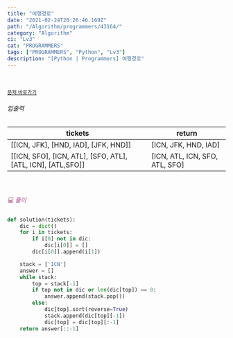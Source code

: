 ```yaml
---
title: "여행경로"
date: "2021-02-24T20:26:46.169Z"
path: "/Algorithm/programmers/43164/"
category: "Algorithm"
ci: "Lv3"
cat: "PROGRAMMERS"
tags: ["PROGRAMMERS", "Python", "Lv3"]
description: "[Python | Programmers] 여행경로"
---
```


<br />

<a href="https://programmers.co.kr/learn/courses/30/lessons/43164"><small>문제 바로가기</small></a>

###### 입출력

| tickets                                                     | return                         |
| ----------------------------------------------------------- | ------------------------------ |
| [[ICN, JFK], [HND, IAD], [JFK, HND]]                        | [ICN, JFK, HND, IAD]           |
| [[ICN, SFO], [ICN, ATL], [SFO, ATL], [ATL, ICN], [ATL,SFO]] | [ICN, ATL, ICN, SFO, ATL, SFO] |

<br />

##### <h5 style="color:#C587AE;">💻 풀이</h5>

```python
def solution(tickets):
    dic = dict()
    for i in tickets:
        if i[0] not in dic:
            dic[i[0]] = []
        dic[i[0]].append(i[1])

    stack = ['ICN']
    answer = []
    while stack:
        top = stack[-1]
        if top not in dic or len(dic[top]) == 0:
            answer.append(stack.pop())
        else:
            dic[top].sort(reverse=True)
            stack.append(dic[top][-1])
            dic[top] = dic[top][:-1]
    return answer[::-1]
```

<br />



